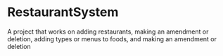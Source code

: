 # RestaurantSystem
A project that works on adding restaurants, making an amendment or deletion, adding types or menus to foods, and making an amendment or deletion
